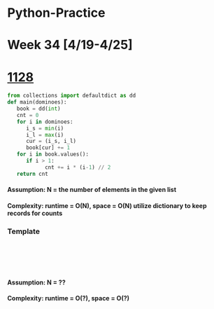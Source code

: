 # Python-Practice

# Week 34 [4/19-4/25]

# [1128](https://leetcode.com/problems/number-of-equivalent-domino-pairs/)
```python
from collections import defaultdict as dd
def main(dominoes):
   book = dd(int)
   cnt = 0
   for i in dominoes:
      i_s = min(i)
      i_l = max(i)
      cur = (i_s, i_l)
      book[cur] += 1
   for i in book.values():
      if i > 1:
            cnt += i * (i-1) // 2
   return cnt
```
#### Assumption: N = the number of elements in the given list
#### Complexity: runtime = O(N), space = O(N) utilize dictionary to keep records for counts

### Template
# []()
```sql
```

# []()
```python
```
#### Assumption: N = ??
#### Complexity: runtime = O(?), space = O(?)